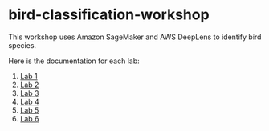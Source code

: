 # bird-classification-workshop
This workshop uses Amazon SageMaker and AWS DeepLens to identify bird species.

Here is the documentation for each lab:

1. [Lab 1](lab1-image-prep.md)
2. [Lab 2](lab2-train-model.md)
3. [Lab 3](lab3-host-model.md)
4. [Lab 4](lab4-trigger-inference-from-s3.md)
5. [Lab 5](lab5-deeplens-detect-and-classify.md)
6. [Lab 6](lab6-text-notification.md)
